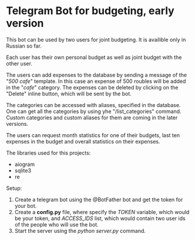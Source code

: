 # Telegram Bot for budgeting, early version
This bot can be used by two users for joint budgeting.
It is availible only in Russian so far.

Each user has their own personal budget as well as joint budget with the other user.

The users can add expenses to the database by sending a message of the "*500 cafe*" template. In this case an expense of 500 roubles will be added in the "*cafe*" category. The expenses can be deleted by clicking on the "Delete" inline button, which will be sent by the bot.

The categories can be accessed with aliases, specified in the database. One can get all the categories by using yhe "/list_categories" command. Custom categories and custom aliases for them are coming in the later versions.

The users can request month statistics for one of their budgets, last ten expenses in the budget and overall statistics on their expenses.

The libraries used for this projects:
* aiogram
* sqlite3
* re

Setup:
1. Create a telegram bot using the @BotFather bot and get the token for your bot.
2. Create a **config.py** file, where specify the *TOKEN* variable, which would be your token, and *ACCESS_IDS* list, which would contain two user ids of the people who will use the bot.
3. Start the server using the *python server.py* command.
